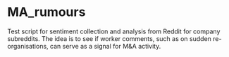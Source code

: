 # MA_rumours

Test script for sentiment collection and analysis from Reddit for company subreddits. The idea is to see if worker comments, such as on sudden re-organisations, can serve as a signal for M&A activity.
